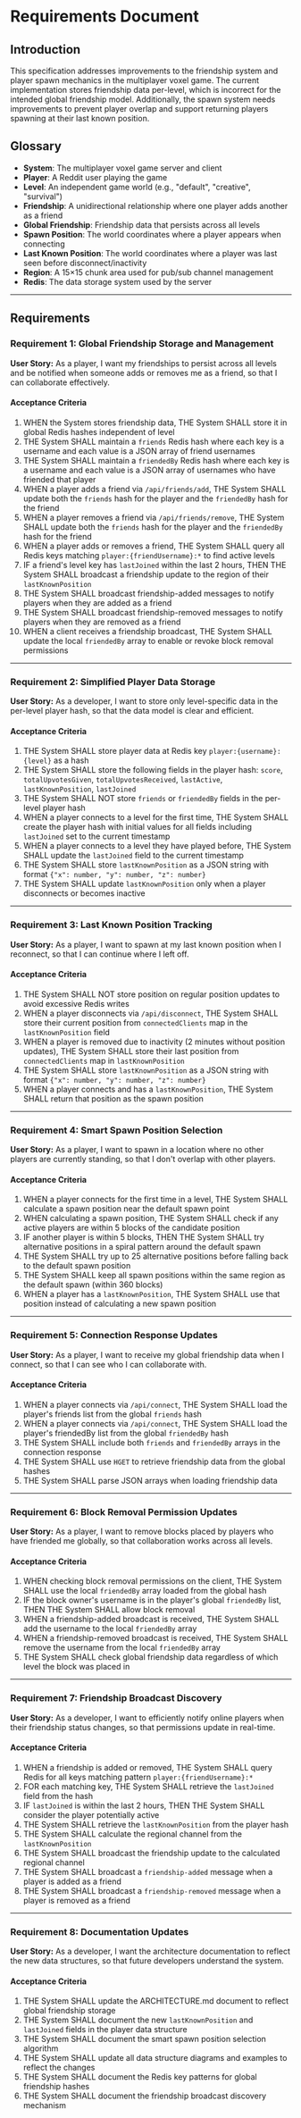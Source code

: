 # Requirements Document

## Introduction

This specification addresses improvements to the friendship system and player spawn mechanics in the multiplayer voxel game. The current implementation stores friendship data per-level, which is incorrect for the intended global friendship model. Additionally, the spawn system needs improvements to prevent player overlap and support returning players spawning at their last known position.

## Glossary

- **System**: The multiplayer voxel game server and client
- **Player**: A Reddit user playing the game
- **Level**: An independent game world (e.g., "default", "creative", "survival")
- **Friendship**: A unidirectional relationship where one player adds another as a friend
- **Global Friendship**: Friendship data that persists across all levels
- **Spawn Position**: The world coordinates where a player appears when connecting
- **Last Known Position**: The world coordinates where a player was last seen before disconnect/inactivity
- **Region**: A 15×15 chunk area used for pub/sub channel management
- **Redis**: The data storage system used by the server

---

## Requirements

### Requirement 1: Global Friendship Storage and Management

**User Story:** As a player, I want my friendships to persist across all levels and be notified when someone adds or removes me as a friend, so that I can collaborate effectively.

#### Acceptance Criteria

1. WHEN the System stores friendship data, THE System SHALL store it in global Redis hashes independent of level
2. THE System SHALL maintain a `friends` Redis hash where each key is a username and each value is a JSON array of friend usernames
3. THE System SHALL maintain a `friendedBy` Redis hash where each key is a username and each value is a JSON array of usernames who have friended that player
4. WHEN a player adds a friend via `/api/friends/add`, THE System SHALL update both the `friends` hash for the player and the `friendedBy` hash for the friend
5. WHEN a player removes a friend via `/api/friends/remove`, THE System SHALL update both the `friends` hash for the player and the `friendedBy` hash for the friend
6. WHEN a player adds or removes a friend, THE System SHALL query all Redis keys matching `player:{friendUsername}:*` to find active levels
7. IF a friend's level key has `lastJoined` within the last 2 hours, THEN THE System SHALL broadcast a friendship update to the region of their `lastKnownPosition`
8. THE System SHALL broadcast friendship-added messages to notify players when they are added as a friend
9. THE System SHALL broadcast friendship-removed messages to notify players when they are removed as a friend
10. WHEN a client receives a friendship broadcast, THE System SHALL update the local `friendedBy` array to enable or revoke block removal permissions

---

### Requirement 2: Simplified Player Data Storage

**User Story:** As a developer, I want to store only level-specific data in the per-level player hash, so that the data model is clear and efficient.

#### Acceptance Criteria

1. THE System SHALL store player data at Redis key `player:{username}:{level}` as a hash
2. THE System SHALL store the following fields in the player hash: `score`, `totalUpvotesGiven`, `totalUpvotesReceived`, `lastActive`, `lastKnownPosition`, `lastJoined`
3. THE System SHALL NOT store `friends` or `friendedBy` fields in the per-level player hash
4. WHEN a player connects to a level for the first time, THE System SHALL create the player hash with initial values for all fields including `lastJoined` set to the current timestamp
5. WHEN a player connects to a level they have played before, THE System SHALL update the `lastJoined` field to the current timestamp
6. THE System SHALL store `lastKnownPosition` as a JSON string with format `{"x": number, "y": number, "z": number}`
7. THE System SHALL update `lastKnownPosition` only when a player disconnects or becomes inactive

---

### Requirement 3: Last Known Position Tracking

**User Story:** As a player, I want to spawn at my last known position when I reconnect, so that I can continue where I left off.

#### Acceptance Criteria

1. THE System SHALL NOT store position on regular position updates to avoid excessive Redis writes
2. WHEN a player disconnects via `/api/disconnect`, THE System SHALL store their current position from `connectedClients` map in the `lastKnownPosition` field
3. WHEN a player is removed due to inactivity (2 minutes without position updates), THE System SHALL store their last position from `connectedClients` map in `lastKnownPosition`
4. THE System SHALL store `lastKnownPosition` as a JSON string with format `{"x": number, "y": number, "z": number}`
5. WHEN a player connects and has a `lastKnownPosition`, THE System SHALL return that position as the spawn position

---

### Requirement 4: Smart Spawn Position Selection

**User Story:** As a player, I want to spawn in a location where no other players are currently standing, so that I don't overlap with other players.

#### Acceptance Criteria

1. WHEN a player connects for the first time in a level, THE System SHALL calculate a spawn position near the default spawn point
2. WHEN calculating a spawn position, THE System SHALL check if any active players are within 5 blocks of the candidate position
3. IF another player is within 5 blocks, THEN THE System SHALL try alternative positions in a spiral pattern around the default spawn
4. THE System SHALL try up to 25 alternative positions before falling back to the default spawn position
5. THE System SHALL keep all spawn positions within the same region as the default spawn (within 360 blocks)
6. WHEN a player has a `lastKnownPosition`, THE System SHALL use that position instead of calculating a new spawn position

---

### Requirement 5: Connection Response Updates

**User Story:** As a player, I want to receive my global friendship data when I connect, so that I can see who I can collaborate with.

#### Acceptance Criteria

1. WHEN a player connects via `/api/connect`, THE System SHALL load the player's friends list from the global `friends` hash
2. WHEN a player connects via `/api/connect`, THE System SHALL load the player's friendedBy list from the global `friendedBy` hash
3. THE System SHALL include both `friends` and `friendedBy` arrays in the connection response
4. THE System SHALL use `HGET` to retrieve friendship data from the global hashes
5. THE System SHALL parse JSON arrays when loading friendship data

---

### Requirement 6: Block Removal Permission Updates

**User Story:** As a player, I want to remove blocks placed by players who have friended me globally, so that collaboration works across all levels.

#### Acceptance Criteria

1. WHEN checking block removal permissions on the client, THE System SHALL use the local `friendedBy` array loaded from the global hash
2. IF the block owner's username is in the player's global `friendedBy` list, THEN THE System SHALL allow block removal
3. WHEN a friendship-added broadcast is received, THE System SHALL add the username to the local `friendedBy` array
4. WHEN a friendship-removed broadcast is received, THE System SHALL remove the username from the local `friendedBy` array
5. THE System SHALL check global friendship data regardless of which level the block was placed in

---

### Requirement 7: Friendship Broadcast Discovery

**User Story:** As a developer, I want to efficiently notify online players when their friendship status changes, so that permissions update in real-time.

#### Acceptance Criteria

1. WHEN a friendship is added or removed, THE System SHALL query Redis for all keys matching pattern `player:{friendUsername}:*`
2. FOR each matching key, THE System SHALL retrieve the `lastJoined` field from the hash
3. IF `lastJoined` is within the last 2 hours, THEN THE System SHALL consider the player potentially active
4. THE System SHALL retrieve the `lastKnownPosition` from the player hash
5. THE System SHALL calculate the regional channel from the `lastKnownPosition`
6. THE System SHALL broadcast the friendship update to the calculated regional channel
7. THE System SHALL broadcast a `friendship-added` message when a player is added as a friend
8. THE System SHALL broadcast a `friendship-removed` message when a player is removed as a friend

---

### Requirement 8: Documentation Updates

**User Story:** As a developer, I want the architecture documentation to reflect the new data structures, so that future developers understand the system.

#### Acceptance Criteria

1. THE System SHALL update the ARCHITECTURE.md document to reflect global friendship storage
2. THE System SHALL document the new `lastKnownPosition` and `lastJoined` fields in the player data structure
3. THE System SHALL document the smart spawn position selection algorithm
4. THE System SHALL update all data structure diagrams and examples to reflect the changes
5. THE System SHALL document the Redis key patterns for global friendship hashes
6. THE System SHALL document the friendship broadcast discovery mechanism
